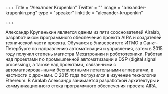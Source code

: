 +++
Title = "Alexander Krupenkin"
Twitter = ""
image = "alexander-krupenkin.png"
type = "speaker"
linktitle = "alexander-krupenkin"

+++

Александр Крупенькин является одним из пяти сооснователей Airalab, разработчиком программного обеспечения проекта AIRA и создателей технической части проекта. Обучался в Университете ИТМО в Санкт-Петербурге по направлению автоматизация и управления, затем в 2015 году получил степень магистра Мехатроники и робототехники. Работал над проектами по промышленной автоматизации и DSP (digital signal processing), а также над проектами, связанными с автоматизированными беспилотными летательными аппаратами, в частности с дронами. С 2015 года погрузился в изучение технологии Ethereum. В Airalab Александр занимается разработкой архитектуры и коммуникационного стека программного обеспечения проекта AIRA.
